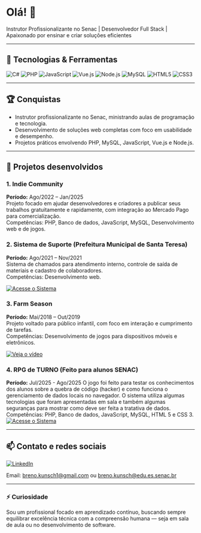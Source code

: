 # Olá! 👋

Instrutor Profissionalizante no Senac | Desenvolvedor Full Stack | Apaixonado por ensinar e criar soluções eficientes

---

## 🚀 Tecnologias & Ferramentas

![C#](https://img.shields.io/badge/C%23-239120?style=flat&logo=csharp&logoColor=white)  ![PHP](https://img.shields.io/badge/PHP-777BB4?style=flat&logo=php&logoColor=white)  ![JavaScript](https://img.shields.io/badge/JavaScript-F7DF1E?style=flat&logo=javascript&logoColor=black)  ![Vue.js](https://img.shields.io/badge/Vue.js-4FC08D?style=flat&logo=vue.js&logoColor=white)  ![Node.js](https://img.shields.io/badge/Node.js-339933?style=flat&logo=node.js&logoColor=white)  ![MySQL](https://img.shields.io/badge/MySQL-4479A1?style=flat&logo=mysql&logoColor=white)  ![HTML5](https://img.shields.io/badge/HTML5-E34F26?style=flat&logo=html5&logoColor=white)  ![CSS3](https://img.shields.io/badge/CSS3-1572B6?style=flat&logo=css3&logoColor=white)

---

## 🏆 Conquistas

- Instrutor profissionalizante no Senac, ministrando aulas de programação e tecnologia.  
- Desenvolvimento de soluções web completas com foco em usabilidade e desempenho.  
- Projetos práticos envolvendo PHP, MySQL, JavaScript, Vue.js e Node.js.

---

## 💼 Projetos desenvolvidos

### 1. Indie Community  
**Período:** Ago/2022 – Jan/2025  
Projeto focado em ajudar desenvolvedores e criadores a publicar seus trabalhos gratuitamente e rapidamente, com integração ao Mercado Pago para comercialização.  
Competências: PHP, Banco de dados, JavaScript, MySQL, Desenvolvimento web e de jogos.

### 2. Sistema de Suporte (Prefeitura Municipal de Santa Teresa)  
**Período:** Ago/2021 – Nov/2021  
Sistema de chamados para atendimento interno, controle de saída de materiais e cadastro de colaboradores.  
Competências: Desenvolvimento web.

[![Acesse o Sistema](https://img.shields.io/badge/Acessar%20Sistema-0052CC?style=for-the-badge&logo=web&logoColor=white)](https://chamados.santateresa.es.gov.br/)

### 3. Farm Season  
**Período:** Mai/2018 – Out/2019  
Projeto voltado para público infantil, com foco em interação e cumprimento de tarefas.  
Competências: Desenvolvimento de jogos para dispositivos móveis e eletrônicos.

[![Veja o vídeo](https://img.shields.io/badge/YouTube-FF0000?style=for-the-badge&logo=youtube&logoColor=white)](https://www.youtube.com/watch?v=pGcyjgTIRo0)

### 4. RPG de TURNO (Feito para alunos SENAC)
**Período:** Jul/2025 - Ago/2025
O jogo foi feito para testar os conhecimentos dos alunos sobre a quebra de código (hacker) e como funciona o gerenciamento de dados locais no navegador.
O sistema utiliza algumas tecnologias que foram apresentadas em sala e também algumas seguranças para mostrar como deve ser feita a tratativa de dados.
Competências: PHP, Banco de dados, JavaScript, MySQL, HTML 5 e CSS 3.
[![Acesse o Sistema](https://img.shields.io/badge/Acessar%20Sistema-0052CC?style=for-the-badge&logo=web&logoColor=white)](https://github.com/BrenoKunsch/RPG_Alunos)

---

## 📫 Contato e redes sociais

[![LinkedIn](https://img.shields.io/badge/LinkedIn-0077B5?style=flat&logo=linkedin&logoColor=white)](https://www.linkedin.com/in/breno-antonio-kunsch-bb54b5213/)  

Email: breno.kunsch1@gmail.com ou breno.kunsch@edu.es.senac.br 

---

### ⚡ Curiosidade  
Sou um profissional focado em aprendizado contínuo, buscando sempre equilibrar excelência técnica com a compreensão humana — seja em sala de aula ou no desenvolvimento de software.
